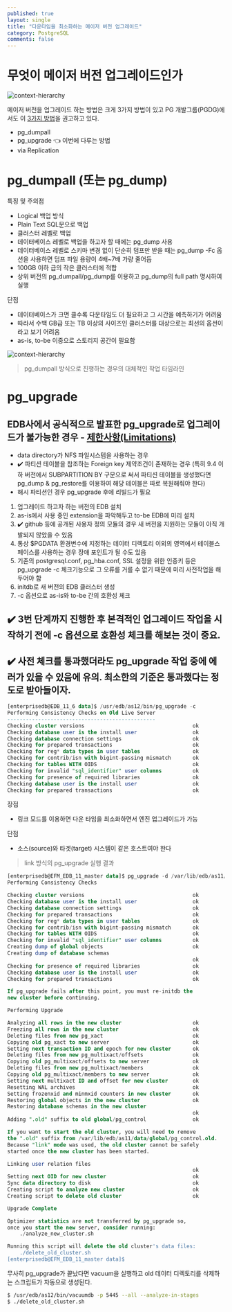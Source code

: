 ```yaml
---
published: true
layout: single
title: "다운타임을 최소화하는 메이저 버전 업그레이드"
category: PostgreSQL
comments: false
---
```


# 무엇이 메이저 버전 업그레이드인가 

![context-hierarchy](/assets/versions.png)  


메이저 버전을 업그레이드 하는 방법은 크게 3가지 방법이 있고 PG 개발그룹(PGDG)에서도 이 [3가지 방법](https://www.postgresql.org/docs/10/upgrading.html)을 권고하고 있다. 

- pg_dumpall
- pg_upgrade 👈 이번에 다루는 방법 
- via Replication


# pg_dumpall (또는 pg_dump) 
특징 및 주의점 
- Logical 백업 방식 
- Plain Text SQL문으로 백업
- 클러스터 레벨로 백업
- 데이터베이스 레벨로 백업을 하고자 할 때에는 pg_dump 사용  
- 데이터베이스 레벨로 스키마 변경 없이 단순히 덤프만 받을 때는 pg_dump -Fc 옵션을 사용하면 덤프 파일 용량이 4배~7배 가량 줄어듬 
- 100GB 이하 급의 작은 클러스터에 적합   
- 상위 버전의 pg_dumpall/pg_dump를 이용하고 pg_dump의 full path 명시하여 실행

단점 
- 데이터베이스가 크면 클수록 다운타임도 더 필요하고 그 시간을 예측하기가 어려움    
- 따라서 수백 GB급 또는 TB 이상의 사이즈인 클러스터를 대상으로는 최선의 옵션이라고 보기 어려움
- as-is, to-be 이중으로 스토리지 공간이 필요함   

  
![context-hierarchy](/assets/downtime_1.png)  
> pg_dumpall 방식으로 진행하는 경우의 대체적인 작업 타임라인

# pg_upgrade

## EDB사에서 공식적으로 발표한 pg_upgrade로 업그레이드가 불가능한 경우 - [제한사항(Limitations)](https://www.enterprisedb.com/edb-docs/d/edb-postgres-advanced-server/installation-getting-started/upgrade-guide/12/EDB_Postgres_Advanced_Server_Upgrade_Guide.1.06.html) 

- data directory가 NFS 파일시스템을 사용하는 경우
- ✔️ 파티션 테이블을 참조하는 Foreign key 제약조건이 존재하는 경우 (특히 9.4 이하 버전에서 SUBPARTITION BY 구문으로 써서 파티션 테이블을 생성했다면 pg_dump & pg_restore를 이용하여 해당 테이블은 따로 복원해줘야 한다)
- 해시 파티션인 경우 pg_upgrade 후에 리빌드가 필요 


1. 업그레이드 하고자 하는 버전의 EDB 설치 
2. as-is에서 사용 중인 extension을 파악해두고 to-be EDB에 미리 설치 
3. ✔️ github 등에 공개된 사용자 정의 모듈의 경우 새 버전을 지원하는 모듈이 아직 개발되지 않았을 수 있음
4. 통상 $PGDATA 환경변수에 지정하는 데이터 디렉토리 이외의 영역에서 테이블스페이스를 사용하는 경우 장애 포인트가 될 수도 있음
5. 기존의 postgresql.conf, pg_hba.conf, SSL 설정을 위한 인증키 등은 pg_upgrade -c 체크기능으로 그 오류를 거를 수 없기 때문에 미리 사전작업을 해두어야 함 
6. initdb로 새 버전의 EDB 클러스터 생성 
7. -c 옵션으로 as-is와 to-be 간의 호환성 체크   

## ✔️ 3번 단계까지 진행한 후 본격적인 업그레이드 작업을 시작하기 전에 -c 옵션으로 호환성 체크를 해보는 것이 중요. 

## ✔️ 사전 체크를 통과했더라도 pg_upgrade 작업 중에 에러가 있을 수 있음에 유의. 최소한의 기준은 통과했다는 정도로 받아들이자. 

```sql 
[enterprisedb@EDB_11_6 data]$ /usr/edb/as12/bin/pg_upgrade -c
Performing Consistency Checks on Old Live Server
------------------------------------------------
Checking cluster versions                                   ok
Checking database user is the install user                  ok
Checking database connection settings                       ok
Checking for prepared transactions                          ok
Checking for reg* data types in user tables                 ok
Checking for contrib/isn with bigint-passing mismatch       ok
Checking for tables WITH OIDS                               ok
Checking for invalid "sql_identifier" user columns          ok
Checking for presence of required libraries                 ok
Checking database user is the install user                  ok
Checking for prepared transactions                          ok
```

장점 
- 링크 모드를 이용하면 다운 타임을 최소화하면서 엔진 업그레이드가 가능 

단점 
- 소스(source)와 타겟(target) 시스템이 같은 호스트여야 한다 


>link 방식의 pg_upgrade 실행 결과 

```sql 
[enterprisedb@EFM_EDB_11_master data]$ pg_upgrade -d /var/lib/edb/as11/data -D /var/lib/edb/as12/data -b /usr/edb/as11/bin -B /usr/edb/as12/bin -p 5444 -P 5445 -j 2 --link
Performing Consistency Checks

Checking cluster versions                                   ok
Checking database user is the install user                  ok
Checking database connection settings                       ok
Checking for prepared transactions                          ok
Checking for reg* data types in user tables                 ok
Checking for contrib/isn with bigint-passing mismatch       ok
Checking for tables WITH OIDS                               ok
Checking for invalid "sql_identifier" user columns          ok
Creating dump of global objects                             ok
Creating dump of database schemas
                                                            ok
Checking for presence of required libraries                 ok
Checking database user is the install user                  ok
Checking for prepared transactions                          ok

If pg_upgrade fails after this point, you must re-initdb the
new cluster before continuing.

Performing Upgrade

Analyzing all rows in the new cluster                       ok
Freezing all rows in the new cluster                        ok
Deleting files from new pg_xact                             ok
Copying old pg_xact to new server                           ok
Setting next transaction ID and epoch for new cluster       ok
Deleting files from new pg_multixact/offsets                ok
Copying old pg_multixact/offsets to new server              ok
Deleting files from new pg_multixact/members                ok
Copying old pg_multixact/members to new server              ok
Setting next multixact ID and offset for new cluster        ok
Resetting WAL archives                                      ok
Setting frozenxid and minmxid counters in new cluster       ok
Restoring global objects in the new cluster                 ok
Restoring database schemas in the new cluster
                                                            ok
Adding ".old" suffix to old global/pg_control               ok

If you want to start the old cluster, you will need to remove
the ".old" suffix from /var/lib/edb/as11/data/global/pg_control.old.
Because "link" mode was used, the old cluster cannot be safely
started once the new cluster has been started.

Linking user relation files
                                                            ok
Setting next OID for new cluster                            ok
Sync data directory to disk                                 ok
Creating script to analyze new cluster                      ok
Creating script to delete old cluster                       ok

Upgrade Complete

Optimizer statistics are not transferred by pg_upgrade so,
once you start the new server, consider running:
    ./analyze_new_cluster.sh

Running this script will delete the old cluster's data files:
    ./delete_old_cluster.sh
[enterprisedb@EFM_EDB_11_master data]$
```

무사히 pg_upgrade가 끝났다면 vacuum을 실행하고 old 데이터 디렉토리를 삭제하는 스크립트가 자동으로 생성된다. 
```bash 
$ /usr/edb/as12/bin/vacuumdb -p 5445 --all --analyze-in-stages
$ ./delete_old_cluster.sh
```